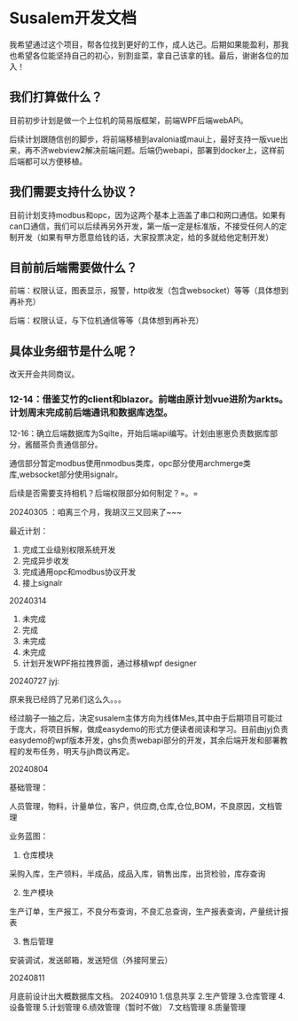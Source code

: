 # Susalem开发文档

我希望通过这个项目，帮各位找到更好的工作，成人达己。后期如果能盈利，那我也希望各位能坚持自己的初心，别割韭菜，拿自己该拿的钱。最后，谢谢各位的加入！

## 我们打算做什么？

目前初步计划是做一个上位机的简易版框架，前端WPF后端webAPi。

后续计划跟随信创的脚步，将前端移植到avalonia或maui上，最好支持一版vue出来，再不济webview2解决前端问题。后端仍webapi，部署到docker上，这样前后端都可以方便移植。

## 我们需要支持什么协议？

目前计划支持modbus和opc，因为这两个基本上涵盖了串口和网口通信。如果有can口通信，我们可以后续再另外开发，第一版一定是标准版，不接受任何人的定制开发（如果有甲方愿意给钱的话，大家投票决定，给的多就给他定制开发）

## 目前前后端需要做什么？

前端：权限认证，图表显示，报警，http收发（包含websocket）等等（具体想到再补充）

后端：权限认证，与下位机通信等等（具体想到再补充）

## 具体业务细节是什么呢？

改天开会共同商议。

 

### 12-14：借鉴艾竹的client和blazor。前端由原计划vue进阶为arkts。计划周末完成前后端通讯和数据库选型。

12-16：确立后端数据库为Sqilte，开始后端api编写。计划由崽崽负责数据库部分，酱醋茶负责通信部分。

通信部分暂定modbus使用nmodbus类库，opc部分使用archmerge类库,websocket部分使用signalr。

后续是否需要支持相机？后端权限部分如何制定？=。=

20240305 ：咱离三个月，我胡汉三又回来了~~~

最近计划：

1. 完成工业级别权限系统开发
2. 完成异步收发
3. 完成通用opc和modbus协议开发
4. 接上signalr

20240314

1. 未完成
2. 完成
3. 未完成
4. 未完成
5. 计划开发WPF拖拉拽界面，通过移植wpf designer

 

20240727 jyj:

原来我已经鸽了兄弟们这么久。。。

经过脑子一抽之后，决定susalem主体方向为线体Mes,其中由于后期项目可能过于庞大，将项目拆解，做成easydemo的形式方便读者阅读和学习。目前由jyj负责easydemo的wpf版本开发，ghs负责webapi部分的开发，其余后端开发和部署教程的发布任务，明天与jjh商议再定。

20240804 

基础管理：

人员管理，物料，计量单位，客户，供应商,仓库,仓位,BOM，不良原因，文档管理

业务蓝图：

1. 仓库模块

采购入库，生产领料，半成品，成品入库，销售出库，出货检验，库存查询

2. 生产模块

生产订单，生产报工，不良分布查询，不良汇总查询，生产报表查询，产量统计报表

3. 售后管理

安装调试，发送邮箱，发送短信（外接阿里云）

 

 20240811

月底前设计出大概数据库文档。
 20240910
 1.信息共享
 2.生产管理
 3.仓库管理
 4.设备管理
 5.计划管理
 6.绩效管理（暂时不做）
 7.文档管理
 8.质量管理
